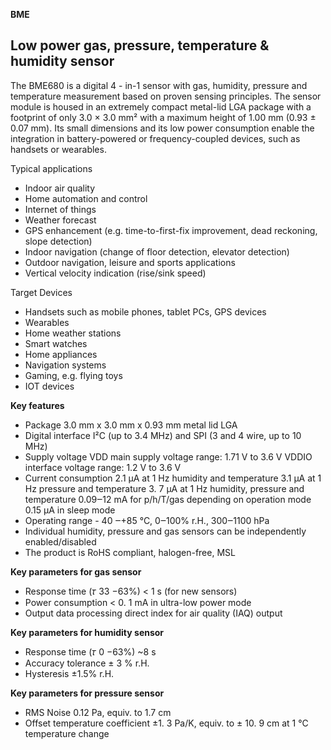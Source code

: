 **BME**

## Low power gas, pressure, temperature & humidity sensor

The BME680 is a digital 4 - in-1 sensor with gas, humidity, pressure and temperature measurement based on
proven sensing principles. The sensor module is housed in an extremely compact metal-lid LGA package with a
footprint of only 3.0 × 3.0 mm² with a maximum height of 1.00 mm (0.93 ± 0.07 mm). Its small dimensions and its
low power consumption enable the integration in battery-powered or frequency-coupled devices, such as
handsets or wearables.

Typical applications

- Indoor air quality
- Home automation and control
- Internet of things
- Weather forecast
- GPS enhancement (e.g. time-to-first-fix improvement, dead reckoning, slope detection)
- Indoor navigation (change of floor detection, elevator detection)
- Outdoor navigation, leisure and sports applications
- Vertical velocity indication (rise/sink speed)

Target Devices

- Handsets such as mobile phones, tablet PCs, GPS devices
- Wearables
- Home weather stations
- Smart watches
- Home appliances
- Navigation systems
- Gaming, e.g. flying toys
- IOT devices


**Key features**

- Package 3.0 mm x 3.0 mm x 0.93 mm metal lid LGA
- Digital interface I²C (up to 3.4 MHz) and SPI (3 and 4 wire, up to 10 MHz)
- Supply voltage VDD main supply voltage range: 1.71 V to 3.6 V
    VDDIO interface voltage range: 1.2 V to 3.6 V
- Current consumption 2.1 μA at 1 Hz humidity and temperature
    3.1 μA at 1 Hz pressure and temperature
    3. 7 μA at 1 Hz humidity, pressure and temperature
    0.09‒12 mA for p/h/T/gas depending on operation mode
    0.15 μA in sleep mode
- Operating range - 40 ‒+85 °C, 0‒100% r.H., 300‒1100 hPa
- Individual humidity, pressure and gas sensors can be independently enabled/disabled
- The product is RoHS compliant, halogen-free, MSL

**Key parameters for gas sensor**

- Response time (𝜏 33 −63%) < 1 s (for new sensors)
- Power consumption < 0. 1 mA in ultra-low power mode
- Output data processing direct index for air quality (IAQ) output

**Key parameters for humidity sensor**

- Response time (𝜏 0 −63%) ~8 s
- Accuracy tolerance ± 3 % r.H.
- Hysteresis ±1.5% r.H.

**Key parameters for pressure sensor**

- RMS Noise 0.12 Pa, equiv. to 1.7 cm
- Offset temperature coefficient ±1. 3 Pa/K, equiv. to ± 10. 9 cm at 1 °C temperature change
